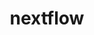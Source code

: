 ---
title: "nextflow"
layout: cache
categories: [package, develop-2024-06-09]
meta: {"versions": ["24.04.1"], "compilers": ["gcc@=7.3.1"], "oss": ["amzn2"], "platforms": ["linux"], "targets": ["aarch64", "neoverse_n1", "x86_64_v3"], "stacks": ["aws-isc", "aws-isc-aarch64", "root"], "num_specs": 3, "num_specs_by_stack": {"aws-isc": 1, "root": 3, "aws-isc-aarch64": 2}}
spec_details: [{"hash": "yj2rxr3v6gshz3eo6hrwwm3xgw6lxdf6", "compiler": "gcc@=7.3.1", "versions": ["24.04.1"], "os": "amzn2", "platform": "linux", "target": "x86_64_v3", "variants": ["build_system=generic"], "stacks": ["aws-isc", "root"], "size": "-", "tarball": "https://binaries.spack.io/releases/develop-2024-06-09/build_cache/linux-amzn2-x86_64_v3/gcc-7.3.1/nextflow-24.04.1/linux-amzn2-x86_64_v3-gcc-7.3.1-nextflow-24.04.1-yj2rxr3v6gshz3eo6hrwwm3xgw6lxdf6.spack"}, {"hash": "2c6mkudfykm263ilx3j6pumvk2jfc2fb", "compiler": "gcc@=7.3.1", "versions": ["24.04.1"], "os": "amzn2", "platform": "linux", "target": "aarch64", "variants": ["build_system=generic"], "stacks": ["aws-isc-aarch64", "root"], "size": "-", "tarball": "https://binaries.spack.io/releases/develop-2024-06-09/build_cache/linux-amzn2-aarch64/gcc-7.3.1/nextflow-24.04.1/linux-amzn2-aarch64-gcc-7.3.1-nextflow-24.04.1-2c6mkudfykm263ilx3j6pumvk2jfc2fb.spack"}, {"hash": "m4zxroqgj2jrqpcfp6sm7krq35rl4p2t", "compiler": "gcc@=7.3.1", "versions": ["24.04.1"], "os": "amzn2", "platform": "linux", "target": "neoverse_n1", "variants": ["build_system=generic"], "stacks": ["aws-isc-aarch64", "root"], "size": "-", "tarball": "https://binaries.spack.io/releases/develop-2024-06-09/build_cache/linux-amzn2-neoverse_n1/gcc-7.3.1/nextflow-24.04.1/linux-amzn2-neoverse_n1-gcc-7.3.1-nextflow-24.04.1-m4zxroqgj2jrqpcfp6sm7krq35rl4p2t.spack"}]
---